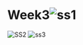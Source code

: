 # Week3![ss1](https://user-images.githubusercontent.com/95189466/187285291-e8604deb-d525-40ab-9343-d49c8da02cc4.PNG)
![SS2](https://user-images.githubusercontent.com/95189466/187285297-b9abddb2-33ce-44a5-b166-d59fed650c6b.PNG)
![ss3](https://user-images.githubusercontent.com/95189466/187285300-89493fea-8b5d-4291-bb66-26a1148a0a0e.PNG)
